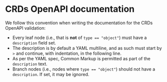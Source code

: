 # CRDs OpenAPI documentation

We follow this convention when writing the documentation for the CRDs OpenAPI validation:

*  Every leaf node (i.e., that is **not** of `type == "object"`) must have a `description` field set.
*  The description is by default a YAML multiline, and as such must start by `>` and continue, with indentation, in the following line.
*  As per the YAML spec, Common Markup is permitted as part of the `description` text.
*  Branch nodes (i.e., nodes where `type == "object"`) should not have a `description`. If set, it may be ignored.
